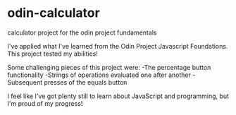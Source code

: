 # odin-calculator
calculator project for the odin project fundamentals
 
I've applied what I've learned from the Odin Project Javascript Foundations. This project tested my abilities!

Some challenging pieces of this project were:
-The percentage button functionality
-Strings of operations evaluated one after another
-Subsequent presses of the equals button

I feel like I've got plenty still to learn about JavaScript and programming, but I'm proud of my progress!